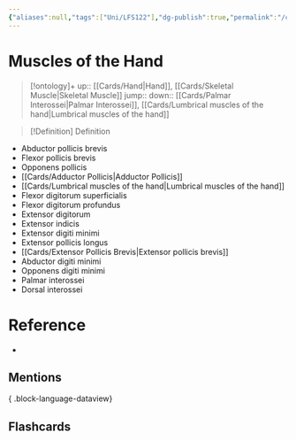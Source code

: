 ```yaml
---
{"aliases":null,"tags":["Uni/LFS122"],"dg-publish":true,"permalink":"/cards/muscles-of-the-hand/","dgPassFrontmatter":true}
---
```


# Muscles of the Hand

> [!ontology]+
> up:: [[Cards/Hand\|Hand]], [[Cards/Skeletal Muscle\|Skeletal Muscle]]
> jump:: 
> down:: [[Cards/Palmar Interossei\|Palmar Interossei]], [[Cards/Lumbrical muscles of the hand\|Lumbrical muscles of the hand]]

> [!Definition] Definition
> 

- Abductor pollicis brevis
- Flexor pollicis brevis
- Opponens pollicis
- [[Cards/Adductor Pollicis\|Adductor Pollicis]]
- [[Cards/Lumbrical muscles of the hand\|Lumbrical muscles of the hand]]
- Flexor digitorum superficialis
- Flexor digitorum profundus
- Extensor digitorum
- Extensor indicis
- Extensor digiti minimi
- Extensor pollicis longus
- [[Cards/Extensor Pollicis Brevis\|Extensor pollicis brevis]]
- Abductor digiti minimi
- Opponens digiti minimi
- Palmar interossei
- Dorsal interossei

# Reference
- 

## Mentions

{ .block-language-dataview}

## Flashcards
